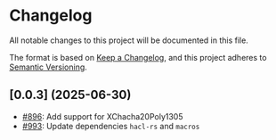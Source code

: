 # Changelog

All notable changes to this project will be documented in this file.

The format is based on [Keep a Changelog](https://keepachangelog.com/en/1.1.0/),
and this project adheres to [Semantic Versioning](https://semver.org/spec/v2.0.0.html).

## [0.0.3] (2025-06-30)

- [#896](https://github.com/cryspen/libcrux/pull/896): Add support for XChacha20Poly1305
- [#993](https://github.com/cryspen/libcrux/pull/993): Update dependencies `hacl-rs` and `macros`
